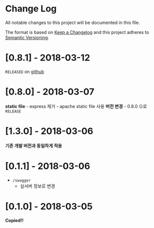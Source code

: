 # Change Log
All notable changes to this project will be documented in this file.

The format is based on [Keep a Changelog](http://keepachangelog.com/)
and this project adheres to [Semantic Versioning](http://semver.org/).

# [0.8.1] - 2018-03-12
`RELEASED` on [github](https://github.com/gcloudService/API-Partners-docs)

# [0.8.0] - 2018-03-07
**static file**
    - express 제거
    - apache static file 사용
**버전 변경**
    - 0.8.0 으로 `RELEASE`

# [1.3.0] - 2018-03-06
**기존 개발 버전과 동일하게 적용**

# [0.1.1] - 2018-03-06
- `/swagger`
    - 실서버 정보로 변경

# [0.1.0] - 2018-03-05
**Copied!!**
